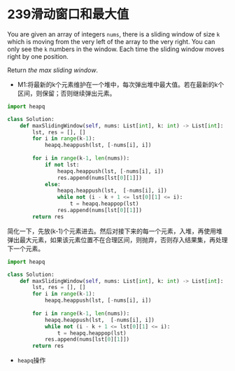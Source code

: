 # 239滑动窗口和最大值

You are given an array of integers `nums`, there is a sliding window of size `k` which is moving from the very left of the array to the very right. You can only see the `k` numbers in the window. Each time the sliding window moves right by one position.

Return *the max sliding window*.

* M1:将最新的k个元素维护在一个堆中，每次弹出堆中最大值。若在最新的k个区间，则保留；否则继续弹出元素。

```python
import heapq

class Solution:
    def maxSlidingWindow(self, nums: List[int], k: int) -> List[int]:
        lst, res = [], []
        for i in range(k-1):
            heapq.heappush(lst, [-nums[i], i])
        
        for i in range(k-1, len(nums)):
            if not lst:
                heapq.heappush(lst, [-nums[i], i])
                res.append(nums[lst[0][1]])
            else:
                heapq.heappush(lst,  [-nums[i], i])
                while not (i - k + 1 <= lst[0][1] <= i):
                    t = heapq.heappop(lst)
                res.append(nums[lst[0][1]])
        return res
```

简化一下，先放(k-1)个元素进去。然后对接下来的每一个元素，入堆，再使用堆弹出最大元素，如果该元素位置不在合理区间，则抛弃，否则存入结果集，再处理下一个元素。

```python
import heapq

class Solution:
    def maxSlidingWindow(self, nums: List[int], k: int) -> List[int]:
        lst, res = [], []
        for i in range(k-1):
            heapq.heappush(lst, [-nums[i], i])
        
        for i in range(k-1, len(nums)):
            heapq.heappush(lst,  [-nums[i], i])
            while not (i - k + 1 <= lst[0][1] <= i):
                t = heapq.heappop(lst)
            res.append(nums[lst[0][1]])
        return res
```

* `heapq`操作

